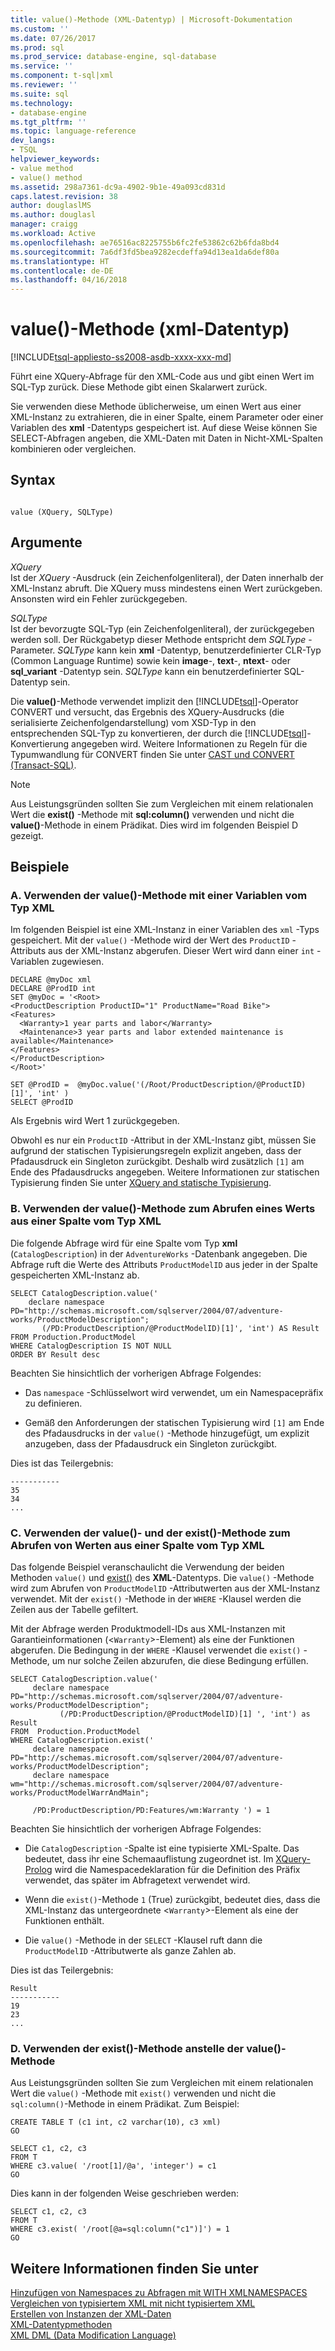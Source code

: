 ```yaml
---
title: value()-Methode (XML-Datentyp) | Microsoft-Dokumentation
ms.custom: ''
ms.date: 07/26/2017
ms.prod: sql
ms.prod_service: database-engine, sql-database
ms.service: ''
ms.component: t-sql|xml
ms.reviewer: ''
ms.suite: sql
ms.technology:
- database-engine
ms.tgt_pltfrm: ''
ms.topic: language-reference
dev_langs:
- TSQL
helpviewer_keywords:
- value method
- value() method
ms.assetid: 298a7361-dc9a-4902-9b1e-49a093cd831d
caps.latest.revision: 38
author: douglaslMS
ms.author: douglasl
manager: craigg
ms.workload: Active
ms.openlocfilehash: ae76516ac8225755b6fc2fe53862c62b6fda8bd4
ms.sourcegitcommit: 7a6df3fd5bea9282ecdeffa94d13ea1da6def80a
ms.translationtype: HT
ms.contentlocale: de-DE
ms.lasthandoff: 04/16/2018
---
```

# <a name="value-method-xml-data-type"></a>value()-Methode (xml-Datentyp)
[!INCLUDE[tsql-appliesto-ss2008-asdb-xxxx-xxx-md](../../includes/tsql-appliesto-ss2008-asdb-xxxx-xxx-md.md)]

  Führt eine XQuery-Abfrage für den XML-Code aus und gibt einen Wert im SQL-Typ zurück. Diese Methode gibt einen Skalarwert zurück.  
  
 Sie verwenden diese Methode üblicherweise, um einen Wert aus einer XML-Instanz zu extrahieren, die in einer Spalte, einem Parameter oder einer Variablen des **xml** -Datentyps gespeichert ist. Auf diese Weise können Sie SELECT-Abfragen angeben, die XML-Daten mit Daten in Nicht-XML-Spalten kombinieren oder vergleichen.  
  
## <a name="syntax"></a>Syntax  
  
```  
  
value (XQuery, SQLType)  
```  
  
## <a name="arguments"></a>Argumente  
 *XQuery*  
 Ist der *XQuery* -Ausdruck (ein Zeichenfolgenliteral), der Daten innerhalb der XML-Instanz abruft. Die XQuery muss mindestens einen Wert zurückgeben. Ansonsten wird ein Fehler zurückgegeben.  
  
 *SQLType*  
 Ist der bevorzugte SQL-Typ (ein Zeichenfolgenliteral), der zurückgegeben werden soll. Der Rückgabetyp dieser Methode entspricht dem *SQLType* -Parameter. *SQLType* kann kein **xml** -Datentyp, benutzerdefinierter CLR-Typ (Common Language Runtime) sowie kein **image**-, **text**-, **ntext**- oder **sql_variant** -Datentyp sein. *SQLType* kann ein benutzerdefinierter SQL-Datentyp sein.  
  
 Die **value()**-Methode verwendet implizit den [!INCLUDE[tsql](../../includes/tsql-md.md)]-Operator CONVERT und versucht, das Ergebnis des XQuery-Ausdrucks (die serialisierte Zeichenfolgendarstellung) vom XSD-Typ in den entsprechenden SQL-Typ zu konvertieren, der durch die [!INCLUDE[tsql](../../includes/tsql-md.md)]-Konvertierung angegeben wird. Weitere Informationen zu Regeln für die Typumwandlung für CONVERT finden Sie unter [CAST und CONVERT &#40;Transact-SQL&#41;](../../t-sql/functions/cast-and-convert-transact-sql.md).  
  
> [!NOTE]  
>  Aus Leistungsgründen sollten Sie zum Vergleichen mit einem relationalen Wert die **exist()** -Methode mit **sql:column()** verwenden und nicht die **value()**-Methode in einem Prädikat. Dies wird im folgenden Beispiel D gezeigt.  
  
## <a name="examples"></a>Beispiele  
  
### <a name="a-using-the-value-method-against-an-xml-type-variable"></a>A. Verwenden der value()-Methode mit einer Variablen vom Typ XML  
 Im folgenden Beispiel ist eine XML-Instanz in einer Variablen des `xml` -Typs gespeichert. Mit der `value()` -Methode wird der Wert des `ProductID` -Attributs aus der XML-Instanz abgerufen. Dieser Wert wird dann einer `int` -Variablen zugewiesen.  
  
```  
DECLARE @myDoc xml  
DECLARE @ProdID int  
SET @myDoc = '<Root>  
<ProductDescription ProductID="1" ProductName="Road Bike">  
<Features>  
  <Warranty>1 year parts and labor</Warranty>  
  <Maintenance>3 year parts and labor extended maintenance is available</Maintenance>  
</Features>  
</ProductDescription>  
</Root>'  
  
SET @ProdID =  @myDoc.value('(/Root/ProductDescription/@ProductID)[1]', 'int' )  
SELECT @ProdID  
```  
  
 Als Ergebnis wird Wert 1 zurückgegeben.  
  
 Obwohl es nur ein `ProductID` -Attribut in der XML-Instanz gibt, müssen Sie aufgrund der statischen Typisierungsregeln explizit angeben, dass der Pfadausdruck ein Singleton zurückgibt. Deshalb wird zusätzlich `[1]` am Ende des Pfadausdrucks angegeben. Weitere Informationen zur statischen Typisierung finden Sie unter [XQuery and statische Typisierung](../../xquery/xquery-and-static-typing.md).  
  
### <a name="b-using-the-value-method-to-retrieve-a-value-from-an-xml-type-column"></a>B. Verwenden der value()-Methode zum Abrufen eines Werts aus einer Spalte vom Typ XML  
 Die folgende Abfrage wird für eine Spalte vom Typ **xml** (`CatalogDescription`) in der `AdventureWorks` -Datenbank angegeben. Die Abfrage ruft die Werte des Attributs `ProductModelID` aus jeder in der Spalte gespeicherten XML-Instanz ab.  
  
```  
SELECT CatalogDescription.value('             
    declare namespace PD="http://schemas.microsoft.com/sqlserver/2004/07/adventure-works/ProductModelDescription";             
       (/PD:ProductDescription/@ProductModelID)[1]', 'int') AS Result             
FROM Production.ProductModel             
WHERE CatalogDescription IS NOT NULL             
ORDER BY Result desc             
```  
  
 Beachten Sie hinsichtlich der vorherigen Abfrage Folgendes:  
  
-   Das `namespace` -Schlüsselwort wird verwendet, um ein Namespacepräfix zu definieren.  
  
-   Gemäß den Anforderungen der statischen Typisierung wird `[1]` am Ende des Pfadausdrucks in der `value()` -Methode hinzugefügt, um explizit anzugeben, dass der Pfadausdruck ein Singleton zurückgibt.  
  
 Dies ist das Teilergebnis:  
  
```  
-----------  
35           
34           
...  
```  
  
### <a name="c-using-the-value-and-exist-methods-to-retrieve-values-from-an-xml-type-column"></a>C. Verwenden der value()- und der exist()-Methode zum Abrufen von Werten aus einer Spalte vom Typ XML  
 Das folgende Beispiel veranschaulicht die Verwendung der beiden Methoden `value()` und [exist()](../../t-sql/xml/exist-method-xml-data-type.md) des **XML**-Datentyps. Die `value()` -Methode wird zum Abrufen von `ProductModelID` -Attributwerten aus der XML-Instanz verwendet. Mit der `exist()` -Methode in der `WHERE` -Klausel werden die Zeilen aus der Tabelle gefiltert.  
  
 Mit der Abfrage werden Produktmodell-IDs aus XML-Instanzen mit Garantieinformationen (<`Warranty`>-Element) als eine der Funktionen abgerufen. Die Bedingung in der `WHERE` -Klausel verwendet die `exist()` -Methode, um nur solche Zeilen abzurufen, die diese Bedingung erfüllen.  
  
```  
SELECT CatalogDescription.value('  
     declare namespace PD="http://schemas.microsoft.com/sqlserver/2004/07/adventure-works/ProductModelDescription";  
           (/PD:ProductDescription/@ProductModelID)[1] ', 'int') as Result  
FROM  Production.ProductModel  
WHERE CatalogDescription.exist('  
     declare namespace PD="http://schemas.microsoft.com/sqlserver/2004/07/adventure-works/ProductModelDescription";  
     declare namespace wm="http://schemas.microsoft.com/sqlserver/2004/07/adventure-works/ProductModelWarrAndMain";  
  
     /PD:ProductDescription/PD:Features/wm:Warranty ') = 1  
```  
  
 Beachten Sie hinsichtlich der vorherigen Abfrage Folgendes:  
  
-   Die `CatalogDescription` -Spalte ist eine typisierte XML-Spalte. Das bedeutet, dass ihr eine Schemaauflistung zugeordnet ist. Im [XQuery-Prolog](../../xquery/modules-and-prologs-xquery-prolog.md) wird die Namespacedeklaration für die Definition des Präfix verwendet, das später im Abfragetext verwendet wird.  
  
-   Wenn die `exist()`-Methode `1` (True) zurückgibt, bedeutet dies, dass die XML-Instanz das untergeordnete <`Warranty`>-Element als eine der Funktionen enthält.  
  
-   Die `value()` -Methode in der `SELECT` -Klausel ruft dann die `ProductModelID` -Attributwerte als ganze Zahlen ab.  
  
 Dies ist das Teilergebnis:  
  
```  
Result       
-----------  
19           
23           
...  
```  
  
### <a name="d-using-the-exist-method-instead-of-the-value-method"></a>D. Verwenden der exist()-Methode anstelle der value()-Methode  
 Aus Leistungsgründen sollten Sie zum Vergleichen mit einem relationalen Wert die `value()` -Methode mit `exist()` verwenden und nicht die `sql:column()`-Methode in einem Prädikat. Zum Beispiel:  
  
```  
CREATE TABLE T (c1 int, c2 varchar(10), c3 xml)  
GO  
  
SELECT c1, c2, c3   
FROM T  
WHERE c3.value( '/root[1]/@a', 'integer') = c1  
GO  
```  
  
 Dies kann in der folgenden Weise geschrieben werden:  
  
```  
SELECT c1, c2, c3   
FROM T  
WHERE c3.exist( '/root[@a=sql:column("c1")]') = 1  
GO  
```  
  
## <a name="see-also"></a>Weitere Informationen finden Sie unter  
 [Hinzufügen von Namespaces zu Abfragen mit WITH XMLNAMESPACES](../../relational-databases/xml/add-namespaces-to-queries-with-with-xmlnamespaces.md)   
 [Vergleichen von typisiertem XML mit nicht typisiertem XML](../../relational-databases/xml/compare-typed-xml-to-untyped-xml.md)   
 [Erstellen von Instanzen der XML-Daten](../../relational-databases/xml/create-instances-of-xml-data.md)   
 [XML-Datentypmethoden](../../t-sql/xml/xml-data-type-methods.md)   
 [XML DML &#40;Data Modification Language&#41;](../../t-sql/xml/xml-data-modification-language-xml-dml.md)  
  
  
